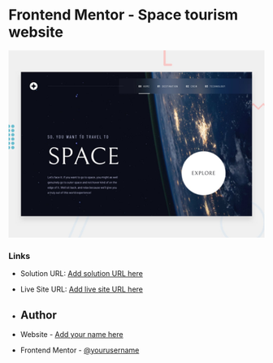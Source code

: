 # Frontend Mentor - Space tourism website

![Design preview for the Space tourism website coding challenge](./preview.jpg)
### Links

- Solution URL: [Add solution URL here](https://github.com/RonakSadh989/space-tourism)
- Live Site URL: [Add live site URL here](https://ronaksadh989.github.io/space-tourism/)
- ## Author

- Website - [Add your name here](https://github.com/RonakSadh989/)
- Frontend Mentor - [@yourusername](https://www.frontendmentor.io/profile/RonakSadh989)
